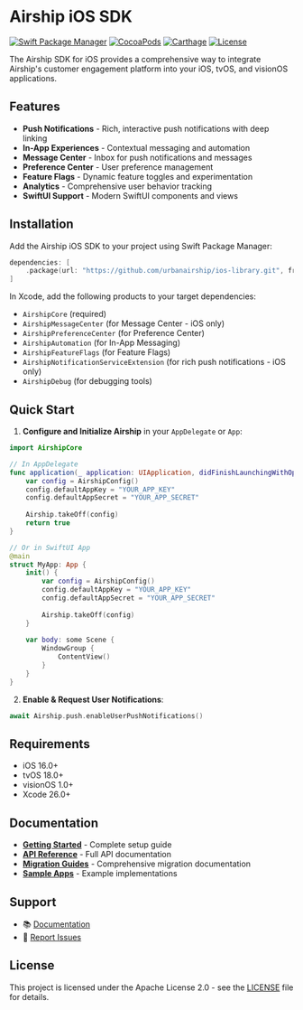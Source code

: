 # Airship iOS SDK

[![Swift Package Manager](https://img.shields.io/badge/SPM-supported-DE5C43.svg)](https://swift.org/package-manager/)
[![CocoaPods](https://img.shields.io/cocoapods/v/Airship.svg)](https://cocoapods.org/pods/Airship)
[![Carthage](https://img.shields.io/badge/Carthage-compatible-4BC51D.svg)](https://github.com/Carthage/Carthage)
[![License](https://img.shields.io/badge/license-Apache%202.0-blue.svg)](LICENSE)

The Airship SDK for iOS provides a comprehensive way to integrate Airship's customer engagement platform into your iOS, tvOS, and visionOS applications.

## Features

- **Push Notifications** - Rich, interactive push notifications with deep linking
- **In-App Experiences** - Contextual messaging and automation
- **Message Center** - Inbox for push notifications and messages
- **Preference Center** - User preference management
- **Feature Flags** - Dynamic feature toggles and experimentation
- **Analytics** - Comprehensive user behavior tracking
- **SwiftUI Support** - Modern SwiftUI components and views

## Installation

Add the Airship iOS SDK to your project using Swift Package Manager:

```swift
dependencies: [
    .package(url: "https://github.com/urbanairship/ios-library.git", from: "20.0.0")
]
```

In Xcode, add the following products to your target dependencies:
- `AirshipCore` (required)
- `AirshipMessageCenter` (for Message Center - iOS only)
- `AirshipPreferenceCenter` (for Preference Center)
- `AirshipAutomation` (for In-App Messaging)
- `AirshipFeatureFlags` (for Feature Flags)
- `AirshipNotificationServiceExtension` (for rich push notifications - iOS only)
- `AirshipDebug` (for debugging tools)

## Quick Start

1. **Configure and Initialize Airship** in your `AppDelegate` or `App`:
```swift
import AirshipCore

// In AppDelegate
func application(_ application: UIApplication, didFinishLaunchingWithOptions launchOptions: [UIApplication.LaunchOptionsKey: Any]?) -> Bool {
    var config = AirshipConfig()
    config.defaultAppKey = "YOUR_APP_KEY"
    config.defaultAppSecret = "YOUR_APP_SECRET"
    
    Airship.takeOff(config)
    return true
}

// Or in SwiftUI App
@main
struct MyApp: App {
    init() {
        var config = AirshipConfig()
        config.defaultAppKey = "YOUR_APP_KEY"
        config.defaultAppSecret = "YOUR_APP_SECRET"
        
        Airship.takeOff(config)
    }
    
    var body: some Scene {
        WindowGroup {
            ContentView()
        }
    }
}
```

2. **Enable & Request User Notifications**:
```swift
await Airship.push.enableUserPushNotifications()
```

## Requirements

- iOS 16.0+
- tvOS 18.0+
- visionOS 1.0+
- Xcode 26.0+

## Documentation

- **[Getting Started](https://docs.airship.com/platform/mobile/setup/sdk/ios/)** - Complete setup guide
- **[API Reference](https://docs.airship.com/platform/mobile/resources/api-references/#ios-api-references)** - Full API documentation
- **[Migration Guides](Documentation/Migration/README.md)** - Comprehensive migration documentation
- **[Sample Apps](https://github.com/urbanairship/apple-sample-apps)** - Example implementations

## Support

- 📚 [Documentation](https://docs.airship.com/)
- 🐛 [Report Issues](https://github.com/urbanairship/ios-library/issues)

## License

This project is licensed under the Apache License 2.0 - see the [LICENSE](LICENSE) file for details.

